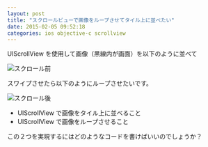 ```yaml
---
layout: post
title: "スクロールビューで画像をループさせてタイル上に並べたい"
date: 2015-02-05 09:52:18
categories: ios objective-c scrollview
---
```

<p>UIScrollView を使用して画像（黒線内が画面）を以下のように並べて</p>

<p><img src="https://i.imgur.com/GMpcDkP.png" alt="スクロール前"></p>

<p>スワイプさせたら以下のようにループさせたいです。</p>

<p><img src="https://i.imgur.com/o9pv1aV.png" alt="スクロール後"></p>

<ul>
<li>UIScrollView で画像をタイル上に並べること</li>
<li>UIScrollView で画像をループさせること</li>
</ul>

<p>この２つを実現するにはどのようなコードを書けばいいのでしょうか？</p>
